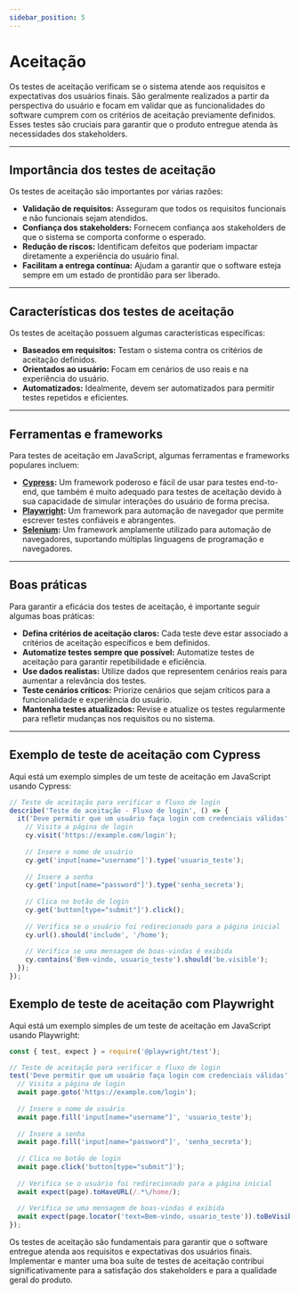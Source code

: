 ```yaml
---
sidebar_position: 5
---
```


# Aceitação

Os testes de aceitação verificam se o sistema atende aos requisitos e expectativas dos usuários finais. São geralmente realizados a partir da perspectiva do usuário e focam em validar que as funcionalidades do software cumprem com os critérios de aceitação previamente definidos. Esses testes são cruciais para garantir que o produto entregue atenda às necessidades dos stakeholders.

---

## Importância dos testes de aceitação

Os testes de aceitação são importantes por várias razões:

- **Validação de requisitos:** Asseguram que todos os requisitos funcionais e não funcionais sejam atendidos.
- **Confiança dos stakeholders:** Fornecem confiança aos stakeholders de que o sistema se comporta conforme o esperado.
- **Redução de riscos:** Identificam defeitos que poderiam impactar diretamente a experiência do usuário final.
- **Facilitam a entrega contínua:** Ajudam a garantir que o software esteja sempre em um estado de prontidão para ser liberado.

---

## Características dos testes de aceitação

Os testes de aceitação possuem algumas características específicas:

- **Baseados em requisitos:** Testam o sistema contra os critérios de aceitação definidos.
- **Orientados ao usuário:** Focam em cenários de uso reais e na experiência do usuário.
- **Automatizados:** Idealmente, devem ser automatizados para permitir testes repetidos e eficientes.

---

## Ferramentas e frameworks

Para testes de aceitação em JavaScript, algumas ferramentas e frameworks populares incluem:

- **[Cypress](https://www.cypress.io/):** Um framework poderoso e fácil de usar para testes end-to-end, que também é muito adequado para testes de aceitação devido à sua capacidade de simular interações do usuário de forma precisa.
- **[Playwright](https://playwright.dev/):** Um framework para automação de navegador que permite escrever testes confiáveis e abrangentes.
- **[Selenium](https://www.selenium.dev/):** Um framework amplamente utilizado para automação de navegadores, suportando múltiplas linguagens de programação e navegadores.

---

## Boas práticas

Para garantir a eficácia dos testes de aceitação, é importante seguir algumas boas práticas:

- **Defina critérios de aceitação claros:** Cada teste deve estar associado a critérios de aceitação específicos e bem definidos.
- **Automatize testes sempre que possível:** Automatize testes de aceitação para garantir repetibilidade e eficiência.
- **Use dados realistas:** Utilize dados que representem cenários reais para aumentar a relevância dos testes.
- **Teste cenários críticos:** Priorize cenários que sejam críticos para a funcionalidade e experiência do usuário.
- **Mantenha testes atualizados:** Revise e atualize os testes regularmente para refletir mudanças nos requisitos ou no sistema.

---

## Exemplo de teste de aceitação com Cypress

Aqui está um exemplo simples de um teste de aceitação em JavaScript usando Cypress:

```javascript
// Teste de aceitação para verificar o fluxo de login
describe('Teste de aceitação - Fluxo de login', () => {
  it('Deve permitir que um usuário faça login com credenciais válidas', () => {
    // Visita a página de login
    cy.visit('https://example.com/login');
    
    // Insere o nome de usuário
    cy.get('input[name="username"]').type('usuario_teste');
    
    // Insere a senha
    cy.get('input[name="password"]').type('senha_secreta');
    
    // Clica no botão de login
    cy.get('button[type="submit"]').click();
    
    // Verifica se o usuário foi redirecionado para a página inicial
    cy.url().should('include', '/home');
    
    // Verifica se uma mensagem de boas-vindas é exibida
    cy.contains('Bem-vindo, usuario_teste').should('be.visible');
  });
});
```

## Exemplo de teste de aceitação com Playwright

Aqui está um exemplo simples de um teste de aceitação em JavaScript usando Playwright:

```javascript
const { test, expect } = require('@playwright/test');

// Teste de aceitação para verificar o fluxo de login
test('Deve permitir que um usuário faça login com credenciais válidas', async ({ page }) => {
  // Visita a página de login
  await page.goto('https://example.com/login');
  
  // Insere o nome de usuário
  await page.fill('input[name="username"]', 'usuario_teste');
  
  // Insere a senha
  await page.fill('input[name="password"]', 'senha_secreta');
  
  // Clica no botão de login
  await page.click('button[type="submit"]');
  
  // Verifica se o usuário foi redirecionado para a página inicial
  await expect(page).toHaveURL(/.*\/home/);
  
  // Verifica se uma mensagem de boas-vindas é exibida
  await expect(page.locator('text=Bem-vindo, usuario_teste')).toBeVisible();
});
```

Os testes de aceitação são fundamentais para garantir que o software entregue atenda aos requisitos e expectativas dos usuários finais. Implementar e manter uma boa suíte de testes de aceitação contribui significativamente para a satisfação dos stakeholders e para a qualidade geral do produto.